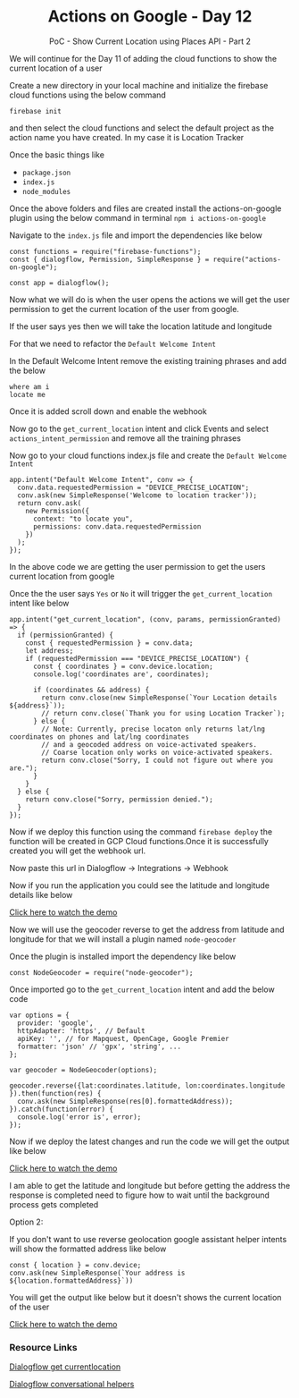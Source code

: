 <div align="center">
  <h1>Actions on Google - Day 12</h1>
  <p>PoC - Show Current Location using Places API - Part 2</p>
</div>

We will continue for the Day 11 of adding the cloud functions to show the current location of a user

Create a new directory in your local machine and initialize the firebase cloud functions using the below command

`firebase init`

and then select the cloud functions and select the default project as the action name you have created. In my case it is Location Tracker

Once the basic things like

* `package.json`
* `index.js`
* `node_modules`

Once the above folders and files are created install the actions-on-google plugin using the below command in terminal `npm i actions-on-google`

Navigate to the `index.js` file and import the dependencies like below

```
const functions = require("firebase-functions");
const { dialogflow, Permission, SimpleResponse } = require("actions-on-google");

const app = dialogflow();
```

Now what we will do is when the user opens the actions we will get the user permission to get the current location of the user from google.

If the user says yes then we will take the location latitude and longitude

For that we need to refactor the `Default Welcome Intent` 

In the Default Welcome Intent remove the existing training phrases and add the below

```
where am i
locate me
```

Once it is added scroll down and enable the webhook

Now go to the `get_current_location` intent and click Events and select `actions_intent_permission` and remove all the training phrases


Now go to your cloud functions index.js file and create the `Default Welcome Intent`

```
app.intent("Default Welcome Intent", conv => {
  conv.data.requestedPermission = "DEVICE_PRECISE_LOCATION";
  conv.ask(new SimpleResponse('Welcome to location tracker'));
  return conv.ask(
    new Permission({
      context: "to locate you",
      permissions: conv.data.requestedPermission
    })
  );
});
```

In the above code we are getting the user permission to get the users current location from google

Once the the user says `Yes` or `No` it will trigger the `get_current_location` intent like below

```
app.intent("get_current_location", (conv, params, permissionGranted) => {
  if (permissionGranted) {
    const { requestedPermission } = conv.data;
    let address;
    if (requestedPermission === "DEVICE_PRECISE_LOCATION") {
      const { coordinates } = conv.device.location;
      console.log('coordinates are', coordinates);

      if (coordinates && address) {
        return conv.close(new SimpleResponse(`Your Location details ${address}`));
        // return conv.close(`Thank you for using Location Tracker`);
      } else {
        // Note: Currently, precise locaton only returns lat/lng coordinates on phones and lat/lng coordinates
        // and a geocoded address on voice-activated speakers.
        // Coarse location only works on voice-activated speakers.
        return conv.close("Sorry, I could not figure out where you are.");
      }
    }
  } else {
    return conv.close("Sorry, permission denied.");
  }
});
```

Now if we deploy this function using the command `firebase deploy` the function will be created in GCP Cloud functions.Once it is successfully created you will get the webhook url.

Now paste this url in Dialogflow -> Integrations -> Webhook

Now if you run the application you could see the latitude and longitude details like below


[Click here to watch the demo](https://firebasestorage.googleapis.com/v0/b/momtemplates.appspot.com/o/location1.mp4?alt=media&token=9ddc9d3b-1ed9-4669-b961-3d09f3c025df)

Now we will use the geocoder reverse to get the address from latitude and longitude for that we will install a plugin named `node-geocoder`

Once the plugin is installed import the dependency like below

`const NodeGeocoder = require("node-geocoder");`

Once imported go to the `get_current_location` intent and add the below code

```
var options = {
  provider: 'google',
  httpAdapter: 'https', // Default
  apiKey: '', // for Mapquest, OpenCage, Google Premier
  formatter: 'json' // 'gpx', 'string', ...
};
    
var geocoder = NodeGeocoder(options);

geocoder.reverse({lat:coordinates.latitude, lon:coordinates.longitude }).then(function(res) {
  conv.ask(new SimpleResponse(res[0].formattedAddress));
}).catch(function(error) {
  console.log('error is', error);
});
```

Now if we deploy the latest changes and run the code we will get the output like below

[Click here to watch the demo](https://firebasestorage.googleapis.com/v0/b/momtemplates.appspot.com/o/location2.mp4?alt=media&token=6c3ecd43-b9fd-46e8-b923-c79008907c30)


I am able to get the latitude and longitude but before getting the address the response is completed need to figure how to wait until the background process gets completed


Option 2:

If you don't want to use reverse geolocation google assistant helper intents will show the formatted address like below

```
const { location } = conv.device;
conv.ask(new SimpleResponse(`Your address is ${location.formattedAddress}`))
```

You will get the output like below but it doesn't shows the current location of the user

[Click here to watch the demo](https://firebasestorage.googleapis.com/v0/b/momtemplates.appspot.com/o/video_2020-03-13_21-39-23.mp4?alt=media&token=8bb42576-9a19-48b0-ab9d-b2d3b266c391)


### Resource Links

[Dialogflow get currentlocation](https://cloudops2pm.com/2018/07/26/get-location-in-google-home-assistant-app-using-dialogflow-v2-api/)

[Dialogflow conversational helpers](https://developers.google.com/assistant/conversational/helpers)